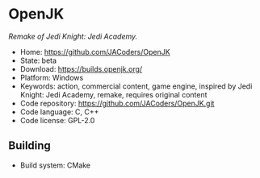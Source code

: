 # OpenJK

_Remake of Jedi Knight: Jedi Academy._

- Home: https://github.com/JACoders/OpenJK
- State: beta
- Download: https://builds.openjk.org/
- Platform: Windows
- Keywords: action, commercial content, game engine, inspired by Jedi Knight: Jedi Academy, remake, requires original content
- Code repository: https://github.com/JACoders/OpenJK.git
- Code language: C, C++
- Code license: GPL-2.0

## Building

- Build system: CMake
